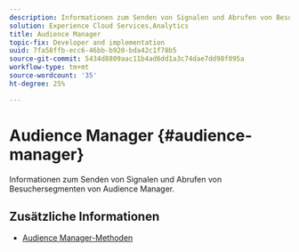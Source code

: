 ```yaml
---
description: Informationen zum Senden von Signalen und Abrufen von Besuchersegmenten von Audience Manager.
solution: Experience Cloud Services,Analytics
title: Audience Manager
topic-fix: Developer and implementation
uuid: 7fa58ffb-ecc6-46bb-b920-bda42c1f78b5
source-git-commit: 5434d8809aac11b4ad6dd1a3c74dae7dd98f095a
workflow-type: tm+mt
source-wordcount: '35'
ht-degree: 25%

---
```



# Audience Manager {#audience-manager}

Informationen zum Senden von Signalen und Abrufen von Besuchersegmenten von Audience Manager.

## Zusätzliche Informationen

+ [Audience Manager-Methoden](/help/universal-windows/audiencemgmt/audience-manager-methods.md)